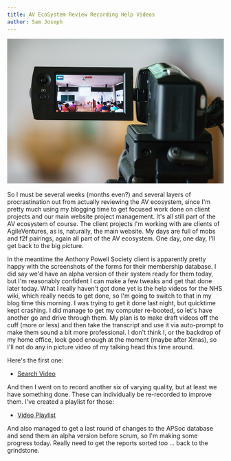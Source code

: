 ```yaml
---
title: AV EcoSystem Review Recording Help Videos
author: Sam Joseph
---
```


![camera recording](../images/camera-recording.jpg)

So I must be several weeks (months even?) and several layers of procrastination out from actually reviewing the AV ecosystem, since I'm pretty much using my blogging time to get focused work done on client projects and our main website project management.  It's all still part of the AV ecosystem of course.  The client projects I'm working with are clients of AgileVentures, as is, naturally, the main website.  My days are full of mobs and f2f pairings, again all part of the AV ecosystem.  One day, one day, I'll get back to the big picture.

In the meantime the Anthony Powell Society client is apparently pretty happy with the screenshots of the forms for their membership database.  I did say we'd have an alpha version of their system ready for them today, but I'm reasonably confident I can make a few tweaks and get that done later today.   What I really haven't got done yet is the help videos for the NHS wiki, which really needs to get done, so I'm going to switch to that in my blog time this morning.  I was trying to get it done last night, but quicktime kept crashing.  I did manage to get my computer re-booted, so let's have another go and drive through them.  My plan is to make draft videos off the cuff (more or less) and then take the transcript and use it via auto-prompt to make them sound a bit more professional. I don't think I, or the backdrop of my home office, look good enough at the moment (maybe after Xmas), so I'll not do any in picture video of my talking head this time around.

Here's the first one:

* [Search Video](https://youtu.be/Z21mZqNTPMQ)

And then I went on to record another six of varying quality, but at least we have something done.  These can individually be re-recorded to improve them.  I've created a playlist for those:

* [Video Playlist](https://www.youtube.com/playlist?list=PLuyBZ95Nkc4aqffFG436Xcn3HaJF7xRzO)

And also managed to get a last round of changes to the APSoc database and send them an alpha version before scrum, so I'm making some progress today.  Really need to get the reports sorted too ... back to the grindstone.
